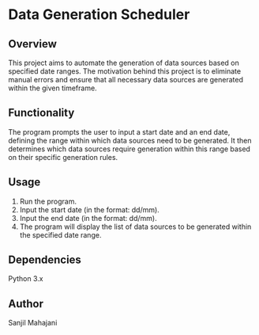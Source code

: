 # Data Generation Scheduler

## Overview
This project aims to automate the generation of data sources based on specified date ranges. The motivation behind this project is to eliminate manual errors and ensure that all necessary data sources are generated within the given timeframe.

## Functionality
The program prompts the user to input a start date and an end date, defining the range within which data sources need to be generated. It then determines which data sources require generation within this range based on their specific generation rules.

## Usage
1. Run the program.
2. Input the start date (in the format: dd/mm).
3. Input the end date (in the format: dd/mm).
4. The program will display the list of data sources to be generated within the specified date range.

## Dependencies
Python 3.x

## Author
Sanjil Mahajani
